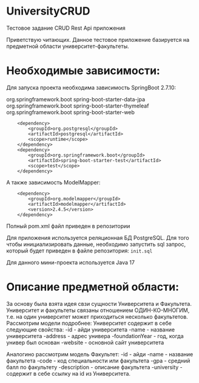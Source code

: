 # UniversityCRUD
Тестовое задание CRUD Rest Api приложения

Приветствую читающих. 
Данное тестовое приложение базируется на предметной области университет-факультеты.

# Необходимые зависимости:

Для запуска проекта необходима зависимость SpringBoot 2.7.10:

  <dependency>
			<groupId>org.springframework.boot</groupId>
			<artifactId>spring-boot-starter-data-jpa</artifactId>
		</dependency>
		<dependency>
			<groupId>org.springframework.boot</groupId>
			<artifactId>spring-boot-starter-thymeleaf</artifactId>
		</dependency>
		<dependency>
			<groupId>org.springframework.boot</groupId>
			<artifactId>spring-boot-starter-web</artifactId>
		</dependency>

		<dependency>
			<groupId>org.postgresql</groupId>
			<artifactId>postgresql</artifactId>
			<scope>runtime</scope>
		</dependency>
		<dependency>
			<groupId>org.springframework.boot</groupId>
			<artifactId>spring-boot-starter-test</artifactId>
			<scope>test</scope>
		</dependency>
    
А также зависимость ModelMapper:

  <!-- https://mvnrepository.com/artifact/org.modelmapper/modelmapper -->
		<dependency>
			<groupId>org.modelmapper</groupId>
			<artifactId>modelmapper</artifactId>
			<version>2.4.5</version>
		</dependency>
		
Полный pom.xml файл приведен в репозитории


Для приложения используется реляционная БД PostgreSQL. Для того чтобы инициализировать данные, необходимо запустить sql запрос, который будет приведен в файле репозитория: ```init.sql```

Для данного мини-проекта используется Java 17

# Описание предметной области:
За основу была взята идея свзи сущности Университета и Факультета. Университет и факультеты связаны отношением ОДИН-КО-МНОГИМ, т.е. на один университет может приходиться несколько факультетов. 
Рассмотрим модели подробнее: 
Университет содержит в себе следующие свойства:
	-id - айди университета
	-name - название университета
	-address - адрес универа
	-foundationYear - год, когда универ был основан
	-website - основной сайт университета
	
Аналогино рассмотрим модель Факультет:
	-id - айди
	-name - название факультета
	-code - код специальности или факультета
	-gpa - средний балл по факультету
	-description - описание факультета
	-university - содержит в себе ссылку на id из Университета.
	
	
